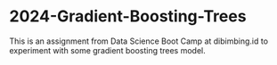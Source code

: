 # 2024-Gradient-Boosting-Trees
This is an assignment from Data Science Boot Camp at dibimbing.id to experiment with some gradient boosting trees model.
